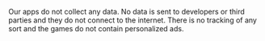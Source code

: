 Our apps do not collect any data. No data is sent to developers or third parties and they do not connect to the internet. There is no tracking of any sort and the games do not contain personalized ads.
